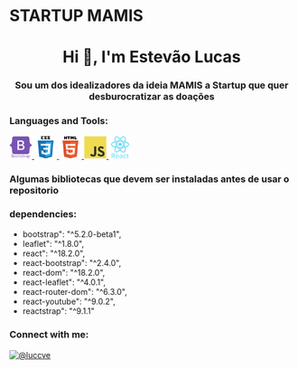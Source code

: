 <h1>STARTUP MAMIS</h1>
<h1 align="center">Hi 👋, I'm Estevão Lucas</h1>
<h3 align="center">Sou um dos idealizadores da ideia MAMIS a Startup que quer desburocratizar as doações</h3>
<h3 align="left">Languages and Tools:</h3>
<p align="left"> <a href="https://getbootstrap.com" target="_blank" rel="noreferrer"> <img src="https://raw.githubusercontent.com/devicons/devicon/master/icons/bootstrap/bootstrap-plain-wordmark.svg" alt="bootstrap" width="40" height="40"/> </a> <a href="https://www.w3schools.com/css/" target="_blank" rel="noreferrer"> <img src="https://raw.githubusercontent.com/devicons/devicon/master/icons/css3/css3-original-wordmark.svg" alt="css3" width="40" height="40"/> </a> <a href="https://www.w3.org/html/" target="_blank" rel="noreferrer"> <img src="https://raw.githubusercontent.com/devicons/devicon/master/icons/html5/html5-original-wordmark.svg" alt="html5" width="40" height="40"/> </a> <a href="https://developer.mozilla.org/en-US/docs/Web/JavaScript" target="_blank" rel="noreferrer"> <img src="https://raw.githubusercontent.com/devicons/devicon/master/icons/javascript/javascript-original.svg" alt="javascript" width="40" height="40"/> </a> <a href="https://reactjs.org/" target="_blank" rel="noreferrer"> <img src="https://raw.githubusercontent.com/devicons/devicon/master/icons/react/react-original-wordmark.svg" alt="react" width="40" height="40"/> </a> </p>


<h3 aliggn='center'> Algumas bibliotecas que devem ser instaladas antes de usar o repositorio</h3>

### dependencies: 
   - bootstrap": "^5.2.0-beta1",
   - leaflet": "^1.8.0",
   - react": "^18.2.0",
   - react-bootstrap": "^2.4.0",
   - react-dom": "^18.2.0",
   - react-leaflet": "^4.0.1",
   - react-router-dom": "^6.3.0",
   - react-youtube": "^9.0.2",
   - reactstrap": "^9.1.1"


<h3 align="left">Connect with me:</h3>
<p align="left">
<a href="https://twitter.com/@luccve" target="blank"><img align="center" src="https://raw.githubusercontent.com/rahuldkjain/github-profile-readme-generator/master/src/images/icons/Social/twitter.svg" alt="@luccve" height="30" width="40" /></a>
</p>
